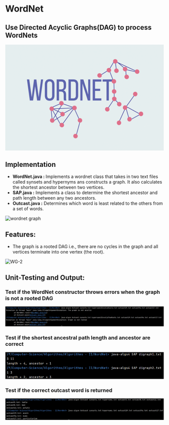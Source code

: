 # WordNet

## Use Directed Acyclic Graphs(DAG) to process WordNets 

<img src='logo.png'>

## Implementation

<ul>
<li><b>WordNet.java : </b> Implements a wordnet class that takes in two text files called synsets and hypernyms ans constructs a graph. It also calculates the shortest ancestor 
between two vertices.</li>
<li><b>SAP.java :</b> Implements a class to determine the shortest ancestor and path length between any two ancestors.</li>
<li><b>Outcast.java :</b> Determines which word is least related to the others from a set of words.</li>
</ul>

![wordnet graph](https://i2.wp.com/openscience.com/wp-content/uploads/2016/08/1.png?fit=729%2C483&ssl=1)

## Features:

* The graph is a rooted DAG i.e., there are no cycles in the graph and all vertices terminate into one vertex (the root).

![WG-2](https://coursera.cs.princeton.edu/algs4/assignments/wordnet/wordnet-event.png)

## Unit-Testing and Output:
### Test if the WordNet constructor throws errors when the graph is not a rooted DAG

<img src='Wordnet_graph_testing.png'>

### Test if the shortest ancestral path length and ancestor are correct

<img src='SAP_unit_testing.png'>

### Test if the correct outcast word is returned

<img src='Outcast_unit_testing.png'>
